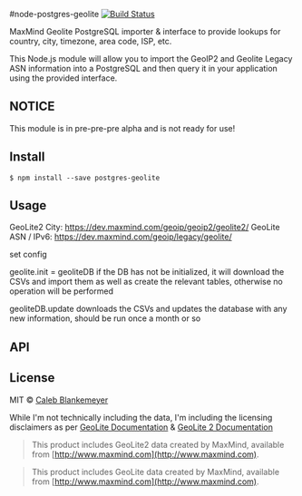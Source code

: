 #node-postgres-geolite [![Build Status](https://travis-ci.org/zikeji/node-postgres-geolite.svg?branch=master)](https://travis-ci.org/zikeji/node-postgres-geolite)

MaxMind Geolite PostgreSQL importer & interface to provide lookups for country, city, timezone, area code, ISP, etc.

This Node.js module will allow you to import the GeoIP2 and Geolite Legacy ASN information into a PostgreSQL and then query it in your application using the provided interface.

## NOTICE

This module is in pre-pre-pre alpha and is not ready for use!

## Install
```
$ npm install --save postgres-geolite
```

## Usage

GeoLite2 City: https://dev.maxmind.com/geoip/geoip2/geolite2/
GeoLite ASN / IPv6: https://dev.maxmind.com/geoip/legacy/geolite/

set config

geolite.init = geoliteDB
if the DB has not be initialized, it will download the CSVs and import them as well as create the relevant tables, otherwise no operation will be performed

geoliteDB.update
downloads the CSVs and updates the database with any new information, should be run once a month or so

## API

## License

MIT © [Caleb Blankemeyer](https://github.com/zikeji)

While I'm not technically including the data, I'm including the licensing disclaimers as per [GeoLite Documentation](https://dev.maxmind.com/geoip/legacy/geolite/) & [GeoLite 2 Documentation](https://dev.maxmind.com/geoip/geoip2/geolite2/)

>This product includes GeoLite2 data created by MaxMind, available from [http://www.maxmind.com](http://www.maxmind.com).

>This product includes GeoLite data created by MaxMind, available from [http://www.maxmind.com](http://www.maxmind.com).